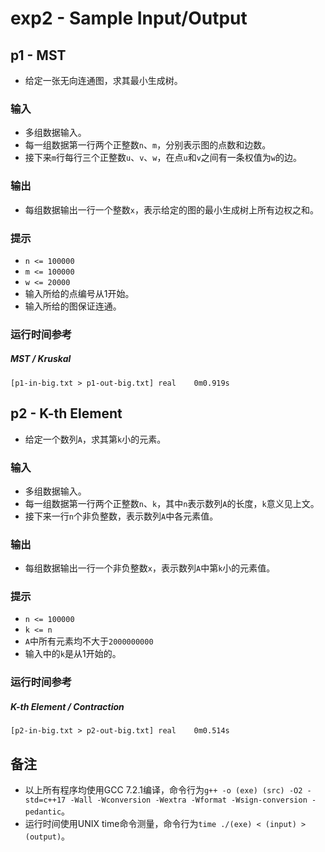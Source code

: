 exp2 - Sample Input/Output
==========================

## p1 - MST
* 给定一张无向连通图，求其最小生成树。

### 输入
* 多组数据输入。
* 每一组数据第一行两个正整数`n`、`m`，分别表示图的点数和边数。
* 接下来`m`行每行三个正整数`u`、`v`、`w`，在点`u`和`v`之间有一条权值为`w`的边。

### 输出
* 每组数据输出一行一个整数`x`，表示给定的图的最小生成树上所有边权之和。

### 提示
* `n <= 100000`
* `m <= 100000`
* `w <= 20000`
* 输入所给的点编号从1开始。
* 输入所给的图保证连通。

### 运行时间参考
##### MST / Kruskal
`[p1-in-big.txt > p1-out-big.txt] real    0m0.919s`  

## p2 - K-th Element
* 给定一个数列`A`，求其第`k`小的元素。

### 输入
* 多组数据输入。
* 每一组数据第一行两个正整数`n`、`k`，其中`n`表示数列`A`的长度，`k`意义见上文。
* 接下来一行`n`个非负整数，表示数列`A`中各元素值。

### 输出
* 每组数据输出一行一个非负整数`x`，表示数列`A`中第`k`小的元素值。

### 提示
* `n <= 100000`
* `k <= n`
* `A`中所有元素均不大于`2000000000`
* 输入中的`k`是从1开始的。

### 运行时间参考
##### K-th Element / Contraction
`[p2-in-big.txt > p2-out-big.txt] real    0m0.514s`  

## 备注
* 以上所有程序均使用GCC 7.2.1编译，命令行为`g++ -o (exe) (src) -O2 -std=c++17 -Wall -Wconversion -Wextra -Wformat -Wsign-conversion -pedantic`。
* 运行时间使用UNIX time命令测量，命令行为`time ./(exe) < (input) > (output)`。
